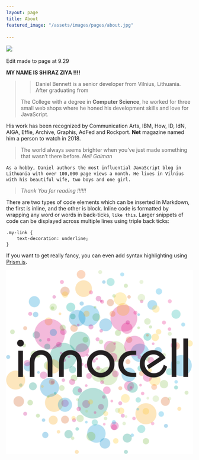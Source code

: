 ```yaml
---
layout: page
title: About
featured_image: "/assets/images/pages/about.jpg"

---
```

![](/uploads/images/posts/2018/6.jpg)

Edit made to page at 9.29

**MY NAME IS SHIRAZ ZIYA !!!!**

> > Daniel Bennett is a senior developer from Vilnius, Lithuania. After graduating from
>
> The College with a degree in **Computer Science**, he worked for three small web shops where he honed his development skills and love for JavaScript.

His work has been recognized by Communication Arts, IBM, How, ID, IdN, AIGA, Effie, Archive, Graphis, AdFed and Rockport. **Net** magazine named him a person to watch in 2018.

> The world always seems brighter when you’ve just made something that wasn’t there before. <cite>Neil Gaiman</cite>

    As a hobby, Daniel authors the most influential JavaScript blog in Lithuania with over 100,000 page views a month. He lives in Vilnius with his beautiful wife, two boys and one girl.

> _Thank You for reading !!!!!!_

There are two types of code elements which can be inserted in Markdown, the first is inline, and the other is block. Inline code is formatted by wrapping any word or words in back-ticks, `like this`. Larger snippets of code can be displayed across multiple lines using triple back ticks:

    .my-link {
        text-decoration: underline;
    }

If you want to get really fancy, you can even add syntax highlighting using [Prism.js](http://prismjs.com/).

![](/assets/innocell.png)